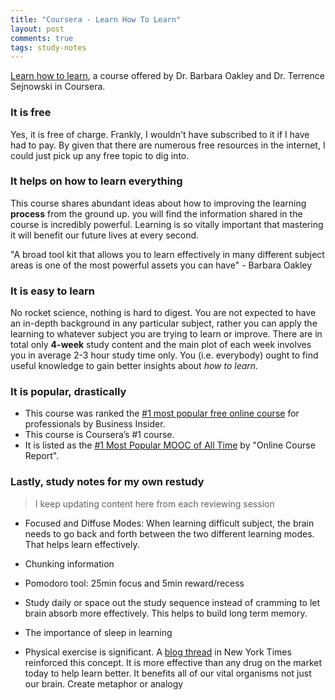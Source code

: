 ```yaml
---
title: "Coursera - Learn How To Learn"
layout: post
comments: true
tags: study-notes
---
```



[Learn how to learn](https://www.coursera.org/learn/learning-how-to-learn/home/welcome), a course offered by Dr. Barbara Oakley and Dr. Terrence Sejnowski in Coursera.

### It is free
Yes, it is free of charge. Frankly, I wouldn't have subscribed to it if I have had to pay. By given that there are numerous free resources in the internet, I could just pick up any free topic to dig into.

### It helps on how to learn everything
This course shares abundant ideas about how to improving the learning **process** from the ground up. you will find the information shared in the course is incredibly powerful. Learning is so vitally important that mastering it will benefit our future lives at every second.

><cite>
"A broad tool kit that allows you to learn effectively in many different subject areas is one of the most powerful assets you can have" - Barbara Oakley
</cite>

### It is easy to learn
No rocket science, nothing is hard to digest. You are not expected to have an in-depth background in any particular subject, rather you can apply the learning to whatever subject you are trying to learn or improve. There are in total only **4-week** study content and the main plot of each week involves you in average 2-3 hour study time only. You (i.e. everybody) ought to find useful knowledge to gain better insights about *how to learn*.

### It is popular, drastically
- This course was ranked the [#1 most popular free online course](http://uk.businessinsider.com/most-popular-coursera-courses-of-2015-2015-12) for professionals by Business Insider.
- This course is Coursera’s #1 course.
- It is listed as the [#1 Most Popular MOOC of All Time](http://www.onlinecoursereport.com/the-50-most-popular-moocs-of-all-time/) by "Online Course Report".

### Lastly, study notes for my own restudy
>I keep updating content here from each reviewing session

- Focused and Diffuse Modes:
    When learning difficult subject, the brain needs to go back and forth between the two different learning modes. That helps learn effectively.

- Chunking information

- Pomodoro tool: 25min focus and 5min reward/recess

- Study daily or space out the study sequence instead of cramming to let brain absorb more effectively. This helps to build long term memory.

- The importance of sleep in learning

- Physical exercise is significant.
    A [blog thread](http://mobile.nytimes.com/blogs/well/2015/12/09/does-exercise-help-keep-our-brains-young/) in New York Times reinforced this concept. It is more effective than any drug on the market today to help learn better. It benefits all of our vital organisms not just our brain.
    Create metaphor or analogy
